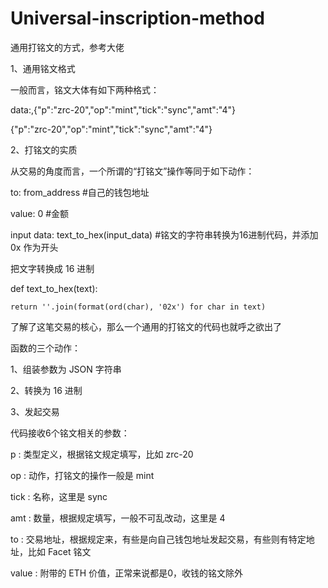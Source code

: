 # Universal-inscription-method
通用打铭文的方式，参考大佬

1、通用铭文格式

一般而言，铭文大体有如下两种格式：

data:,{"p":"zrc-20","op":"mint","tick":"sync","amt":"4"}

{"p":"zrc-20","op":"mint","tick":"sync","amt":"4"}

2、打铭文的实质

从交易的角度而言，一个所谓的“打铭文”操作等同于如下动作：

to: from_address    #自己的钱包地址

value: 0            #金额

input data: text_to_hex(input_data)  #铭文的字符串转换为16进制代码，并添加 0x 作为开头

把文字转换成 16 进制

def text_to_hex(text):

    return ''.join(format(ord(char), '02x') for char in text)
    
了解了这笔交易的核心，那么一个通用的打铭文的代码也就呼之欲出了

函数的三个动作：

1、组装参数为 JSON 字符串

2、转换为 16 进制

3、发起交易

代码接收6个铭文相关的参数：

p : 类型定义，根据铭文规定填写，比如 zrc-20

op : 动作，打铭文的操作一般是 mint

tick :  名称，这里是 sync

amt : 数量，根据规定填写，一般不可乱改动，这里是 4

to : 交易地址，根据规定来，有些是向自己钱包地址发起交易，有些则有特定地址，比如 Facet 铭文

value : 附带的 ETH 价值，正常来说都是0，收钱的铭文除外
